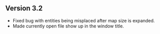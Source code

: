 ## Version 3.2
- Fixed bug with entities being misplaced after map size is expanded.
- Made currently open file show up in the window title.